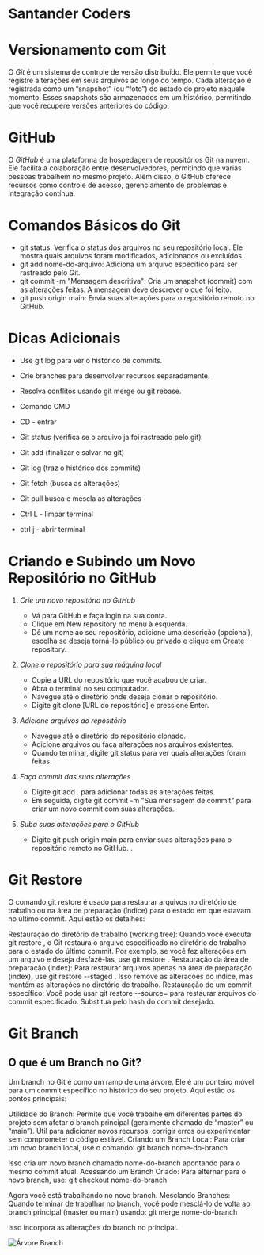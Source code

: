 # Santander Coders

# Versionamento com Git

O _Git_ é um sistema de controle de versão distribuído. Ele permite que você registre alterações em seus arquivos ao longo do tempo. Cada alteração é registrada como um “snapshot” (ou “foto”) do estado do projeto naquele momento. Esses snapshots são armazenados em um histórico, permitindo que você recupere versões anteriores do código.

# GitHub

O _GitHub_ é uma plataforma de hospedagem de repositórios Git na nuvem. Ele facilita a colaboração entre desenvolvedores, permitindo que várias pessoas trabalhem no mesmo projeto. Além disso, o GitHub oferece recursos como controle de acesso, gerenciamento de problemas e integração contínua.

# Comandos Básicos do Git

- git status: Verifica o status dos arquivos no seu repositório local. Ele mostra quais arquivos foram modificados, adicionados ou excluídos.
- git add nome-do-arquivo: Adiciona um arquivo específico para ser rastreado pelo Git.
- git commit -m "Mensagem descritiva": Cria um snapshot (commit) com as alterações feitas. A mensagem deve descrever o que foi feito.
- git push origin main: Envia suas alterações para o repositório remoto no GitHub.

# Dicas Adicionais

- Use git log para ver o histórico de commits.
- Crie branches para desenvolver recursos separadamente.
- Resolva conflitos usando git merge ou git rebase.
- Comando CMD
- CD - entrar

- Git status (verifica se o arquivo ja foi rastreado pelo git)
- Git add (finalizar e salvar no git)
- Git log (traz o histórico dos commits)
- Git fetch (busca as alterações)
- Git pull busca e mescla as alterações
- Ctrl L - limpar terminal
- ctrl j - abrir terminal

# Criando e Subindo um Novo Repositório no GitHub

1. _Crie um novo repositório no GitHub_

   - Vá para GitHub e faça login na sua conta.
   - Clique em New repository no menu à esquerda.
   - Dê um nome ao seu repositório, adicione uma descrição (opcional), escolha se deseja torná-lo público ou privado e clique em Create repository.

2. _Clone o repositório para sua máquina local_

   - Copie a URL do repositório que você acabou de criar.
   - Abra o terminal no seu computador.
   - Navegue até o diretório onde deseja clonar o repositório.
   - Digite git clone [URL do repositório] e pressione Enter.

3. _Adicione arquivos ao repositório_

   - Navegue até o diretório do repositório clonado.
   - Adicione arquivos ou faça alterações nos arquivos existentes.
   - Quando terminar, digite git status para ver quais alterações foram feitas.

4. _Faça commit das suas alterações_

   - Digite git add . para adicionar todas as alterações feitas.
   - Em seguida, digite git commit -m "Sua mensagem de commit" para criar um novo commit com suas alterações.

5. _Suba suas alterações para o GitHub_
   - Digite git push origin main para enviar suas alterações para o repositório remoto no GitHub.
     .

# Git Restore

O comando git restore é usado para restaurar arquivos no diretório de trabalho ou na área de preparação (índice) para o estado em que estavam no último commit. Aqui estão os detalhes:

Restauração do diretório de trabalho (working tree):
Quando você executa git restore <caminho>, o Git restaura o arquivo especificado no diretório de trabalho para o estado do último commit.
Por exemplo, se você fez alterações em um arquivo e deseja desfazê-las, use git restore <caminho>.
Restauração da área de preparação (index):
Para restaurar arquivos apenas na área de preparação (index), use git restore --staged <caminho>.
Isso remove as alterações do índice, mas mantém as alterações no diretório de trabalho.
Restauração de um commit específico:
Você pode usar git restore --source=<commit> <caminho> para restaurar arquivos do commit especificado.
Substitua <commit> pelo hash do commit desejado.

# Git Branch

## O que é um Branch no Git?

Um branch no Git é como um ramo de uma árvore. Ele é um ponteiro móvel para um commit específico no histórico do seu projeto. Aqui estão os pontos principais:

Utilidade do Branch:
Permite que você trabalhe em diferentes partes do projeto sem afetar o branch principal (geralmente chamado de “master” ou “main”).
Útil para adicionar novos recursos, corrigir erros ou experimentar sem comprometer o código estável.
Criando um Branch Local:
Para criar um novo branch local, use o comando:
git branch nome-do-branch

Isso cria um novo branch chamado nome-do-branch apontando para o mesmo commit atual.
Acessando um Branch Criado:
Para alternar para o novo branch, use:
git checkout nome-do-branch

Agora você está trabalhando no novo branch.
Mesclando Branches:
Quando terminar de trabalhar no branch, você pode mesclá-lo de volta ao branch principal (master ou main) usando:
git merge nome-do-branch

Isso incorpora as alterações do branch no principal.

<img src="https://media.discordapp.net/attachments/1087815765010415748/1248436193054429329/a469b294-42e1-45c6-a020-7523b4dbc041.png?ex=6663a84f&is=666256cf&hm=55aad6341ec1f1c9ccf1d8b9430ed936ede813919c2ef4825b47137a507a7c00&=&format=webp&quality=lossless" alt="Árvore Branch">
